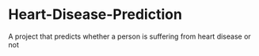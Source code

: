 # Heart-Disease-Prediction
A project that predicts whether a person is suffering from heart disease or not
